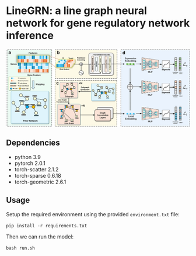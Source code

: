 # LineGRN: a  line graph neural network for gene regulatory network inference

![Framework](/Figure/Framework.png)

## Dependencies
- python 3.9
- pytorch 2.0.1
- torch-scatter 2.1.2
- torch-sparse 0.6.18
- torch-geometric 2.6.1

## Usage
Setup the required environment using the provided `environment.txt` file:
```
pip install -r requirements.txt
```

Then we can run the model:
```
bash run.sh
```
